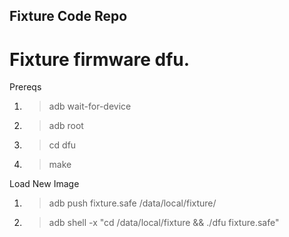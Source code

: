## Fixture Code Repo


#  Fixture firmware dfu.

Prereqs

1. > adb wait-for-device
1. > adb root
2. > cd dfu
3. > make

Load New Image

1. > adb push fixture.safe /data/local/fixture/
2. > adb shell -x "cd /data/local/fixture && ./dfu fixture.safe"


